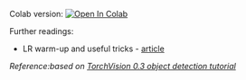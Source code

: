 Colab version:
[![Open In Colab](https://colab.research.google.com/assets/colab-badge.svg)](https://colab.research.google.com/github/girafe-ai/ml-mipt/blob/advanced/week12_cnn_practice_detection/week12_object_detection_practice.ipynb)

Further readings:

- LR warm-up and useful tricks - [article](https://arxiv.org/abs/1812.01187)

_Reference:based on
[TorchVision 0.3 object detection tutorial](https://pytorch.org/tutorials/intermediate/torchvision_tutorial.html)_
